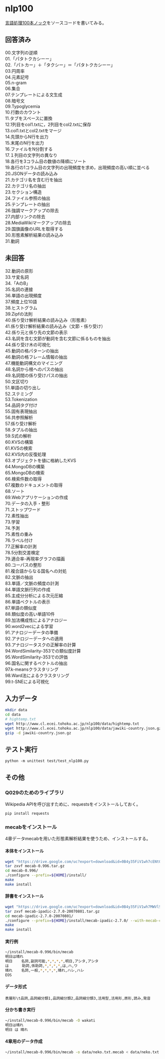 # nlp100

[言語処理100本ノック](http://www.cl.ecei.tohoku.ac.jp/nlp100/)をソースコードを書いてみる。

## 回答済み

00.文字列の逆順  
01.「パタトクカシーー」  
02.「パトカー」＋「タクシー」＝「パタトクカシーー」  
03.円周率  
04.元素記号  
05.n-gram  
06.集合  
07.テンプレートによる文生成  
08.暗号文  
09.Typoglycemia  
10.行数のカウント  
11.タブをスペースに置換  
12.1列目をcol1.txtに，2列目をcol2.txtに保存  
13.col1.txtとcol2.txtをマージ  
14.先頭からN行を出力  
15.末尾のN行を出力  
16.ファイルをN分割する  
17.１列目の文字列の異なり  
18.各行を3コラム目の数値の降順にソート  
19.各行の1コラム目の文字列の出現頻度を求め，出現頻度の高い順に並べる  
20.JSONデータの読み込み  
21.カテゴリ名を含む行を抽出  
22.カテゴリ名の抽出  
23.セクション構造  
24.ファイル参照の抽出  
25.テンプレートの抽出  
26.強調マークアップの除去  
27.内部リンクの除去  
28.MediaWikiマークアップの除去  
29.国旗画像のURLを取得する  
30.形態素解析結果の読み込み  
31.動詞  

## 未回答

32.動詞の原形  
33.サ変名詞  
34.「AのB」  
35.名詞の連接  
36.単語の出現頻度  
37.頻度上位10語  
38.ヒストグラム  
39.Zipfの法則  
40.係り受け解析結果の読み込み（形態素）  
41.係り受け解析結果の読み込み（文節・係り受け）  
42.係り元と係り先の文節の表示  
43.名詞を含む文節が動詞を含む文節に係るものを抽出  
44.係り受け木の可視化  
45.動詞の格パターンの抽出  
46.動詞の格フレーム情報の抽出  
47.機能動詞構文のマイニング  
48.名詞から根へのパスの抽出  
49.名詞間の係り受けパスの抽出  
50.文区切り  
51.単語の切り出し  
52.ステミング  
53.Tokenization  
54.品詞タグ付け  
55.固有表現抽出  
56.共参照解析  
57.係り受け解析  
58.タプルの抽出  
59.S式の解析  
60.KVSの構築  
61.KVSの検索  
62.KVS内の反復処理  
63.オブジェクトを値に格納したKVS  
64.MongoDBの構築  
65.MongoDBの検索  
66.検索件数の取得  
67.複数のドキュメントの取得  
68.ソート  
69.Webアプリケーションの作成  
70.データの入手・整形  
71.ストップワード  
72.素性抽出  
73.学習  
74.予測  
75.素性の重み  
76.ラベル付け  
77.正解率の計測  
78.5分割交差検定  
79.適合率-再現率グラフの描画  
80.コーパスの整形  
81.複合語からなる国名への対処  
82.文脈の抽出  
83.単語／文脈の頻度の計測  
84.単語文脈行列の作成  
85.主成分分析による次元圧縮  
86.単語ベクトルの表示  
87.単語の類似度  
88.類似度の高い単語10件  
89.加法構成性によるアナロジー  
90.word2vecによる学習  
91.アナロジーデータの準備  
92.アナロジーデータへの適用  
93.アナロジータスクの正解率の計算  
94.WordSimilarity-353での類似度計算  
95.WordSimilarity-353での評価  
96.国名に関するベクトルの抽出  
97.k-meansクラスタリング  
98.Ward法によるクラスタリング  
99.t-SNEによる可視化  

## 入力データ

```Bash
mkdir data
cd data
# hightemp.txt
wget http://www.cl.ecei.tohoku.ac.jp/nlp100/data/hightemp.txt
wget http://www.cl.ecei.tohoku.ac.jp/nlp100/data/jawiki-country.json.gz
gzip -d jawiki-country.json.gz
```

## テスト実行

```
python -m unittest test/test_nlp100.py
```

## その他

### Q029のためのライブラリ

Wikipedia APIを呼び出すために、requestsをインストールしておく。

```Bash
pip install requests
```

### mecabをインストール

4章データmecabを用いた形態素解析結果を使うため、インストールする。

#### 本体をインストール

```Bash
wget "https://drive.google.com/uc?export=download&id=0B4y35FiV1wh7cENtOXlicTFaRUE" -O mecab-0.996.tar.gz
tar zxvf mecab-0.996.tar.gz
cd mecab-0.996/
./configure --prefix=${HOME}/install/
make
make install
```

#### 辞書をインストール

```Bash
wget "https://drive.google.com/uc?export=download&id=0B4y35FiV1wh7MWVlSDBCSXZMTXM" -O mecab-ipadic-2.7.0-20070801.tar.gz
tar zxvf mecab-ipadic-2.7.0-20070801.tar.gz
cd mecab-ipadic-2.7.0-20070801/
./configure --prefix=${HOME}/install/mecab-ipadic-2.7.0/ --with-mecab-config=${HOME}/install/mecab-0.996/bin/mecab-config --with-charset=utf8
make
make install
```

#### 実行例

```Bash
~/install/mecab-0.996/bin/mecab
明日は晴れ
明日    名詞,副詞可能,*,*,*,*,明日,アシタ,アシタ
は      助詞,係助詞,*,*,*,*,は,ハ,ワ
晴れ    名詞,一般,*,*,*,*,晴れ,ハレ,ハレ
EOS
```

#### データ形式

```
表層形\t品詞,品詞細分類1,品詞細分類2,品詞細分類3,活用型,活用形,原形,読み,発音
```

#### 分かち書き実行

```Bash
~/install/mecab-0.996/bin/mecab -O wakati
明日は晴れ
明日 は 晴れ
```

#### 4章用のデータ作成

```Bash
~/install/mecab-0.996/bin/mecab -o data/neko.txt.mecab < data/neko.txt
```
